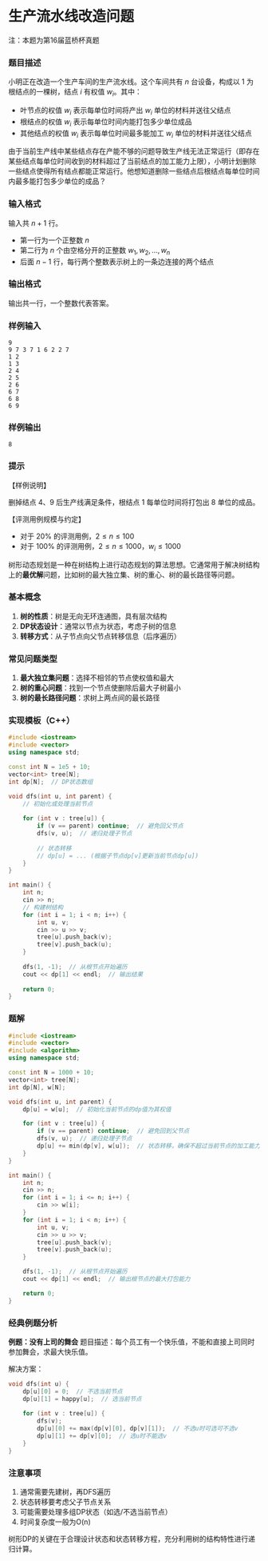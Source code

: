 # 生产流水线改造问题
注：本题为第16届蓝桥杯真题
### 题目描述

小明正在改造一个生产车间的生产流水线。这个车间共有 $n$ 台设备，构成以 $1$ 为根结点的一棵树，结点 $i$ 有权值 $w_i$。其中：

- 叶节点的权值 $w_i$ 表示每单位时间将产出 $w_i$ 单位的材料并送往父结点
- 根结点的权值 $w_i$ 表示每单位时间内能打包多少单位成品
- 其他结点的权值 $w_i$ 表示每单位时间最多能加工 $w_i$ 单位的材料并送往父结点

由于当前生产线中某些结点存在产能不够的问题导致生产线无法正常运行（即存在某些结点每单位时间收到的材料超过了当前结点的加工能力上限），小明计划删除一些结点使得所有结点都能正常运行。他想知道删除一些结点后根结点每单位时间内最多能打包多少单位的成品？

### 输入格式

输入共 $n + 1$ 行。

- 第一行为一个正整数 $n$
- 第二行为 $n$ 个由空格分开的正整数 $w_1,w_2,...,w_n$
- 后面 $n-1$ 行，每行两个整数表示树上的一条边连接的两个结点

### 输出格式

输出共一行，一个整数代表答案。

### 样例输入

```
9
9 7 3 7 1 6 2 2 7
1 2
1 3
2 4
2 5
2 6
6 7
6 8
6 9
```

### 样例输出

```
8
```

### 提示

【样例说明】

删掉结点 4、9 后生产线满足条件，根结点 1 每单位时间将打包出 8 单位的成品。

【评测用例规模与约定】

- 对于 20% 的评测用例，$2 \leq n \leq 100$
- 对于 100% 的评测用例，$2 \leq n \leq 1000$，$w_i \leq 1000$

树形动态规划是一种在树结构上进行动态规划的算法思想。它通常用于解决树结构上的**最优解**问题，比如树的最大独立集、树的重心、树的最长路径等问题。

### 基本概念
1. **树的性质**：树是无向无环连通图，具有层次结构
2. **DP状态设计**：通常以节点为状态，考虑子树的信息
3. **转移方式**：从子节点向父节点转移信息（后序遍历）

### 常见问题类型
1. **最大独立集问题**：选择不相邻的节点使权值和最大
2. **树的重心问题**：找到一个节点使删除后最大子树最小
3. **树的最长路径问题**：求树上两点间的最长路径

### 实现模板（C++）
```cpp
#include <iostream>
#include <vector>
using namespace std;

const int N = 1e5 + 10;
vector<int> tree[N];
int dp[N];  // DP状态数组

void dfs(int u, int parent) {
    // 初始化或处理当前节点
    
    for (int v : tree[u]) {
        if (v == parent) continue;  // 避免回父节点
        dfs(v, u);  // 递归处理子节点
        
        // 状态转移
        // dp[u] = ... (根据子节点dp[v]更新当前节点dp[u])
    }
}

int main() {
    int n;
    cin >> n;
    // 构建树结构
    for (int i = 1; i < n; i++) {
        int u, v;
        cin >> u >> v;
        tree[u].push_back(v);
        tree[v].push_back(u);
    }
    
    dfs(1, -1);  // 从根节点开始遍历
    cout << dp[1] << endl;  // 输出结果
    
    return 0;
}
```

### 题解
```cpp
#include <iostream>
#include <vector>
#include <algorithm>
using namespace std;

const int N = 1000 + 10;
vector<int> tree[N];
int dp[N], w[N];

void dfs(int u, int parent) {
    dp[u] = w[u];  // 初始化当前节点的dp值为其权值

    for (int v : tree[u]) {
        if (v == parent) continue;  // 避免回到父节点
        dfs(v, u);  // 递归处理子节点
        dp[u] += min(dp[v], w[u]);  // 状态转移，确保不超过当前节点的加工能力
    }
}

int main() {
    int n;
    cin >> n;
    for (int i = 1; i <= n; i++) {
        cin >> w[i];
    }
    for (int i = 1; i < n; i++) {
        int u, v;
        cin >> u >> v;
        tree[u].push_back(v);
        tree[v].push_back(u);
    }

    dfs(1, -1);  // 从根节点开始遍历
    cout << dp[1] << endl;  // 输出根节点的最大打包能力

    return 0;
}
```
### 经典例题分析
**例题：没有上司的舞会**
题目描述：每个员工有一个快乐值，不能和直接上司同时参加舞会，求最大快乐值。

解决方案：
```cpp
void dfs(int u) {
    dp[u][0] = 0;  // 不选当前节点
    dp[u][1] = happy[u];  // 选当前节点
    
    for (int v : tree[u]) {
        dfs(v);
        dp[u][0] += max(dp[v][0], dp[v][1]);  // 不选u时可选可不选v
        dp[u][1] += dp[v][0];  // 选u时不能选v
    }
}
```

### 注意事项
1. 通常需要先建树，再DFS遍历
2. 状态转移要考虑父子节点关系
3. 可能需要处理多组DP状态（如选/不选当前节点）
4. 时间复杂度一般为O(n)

树形DP的关键在于合理设计状态和状态转移方程，充分利用树的结构特性进行递归计算。

        
